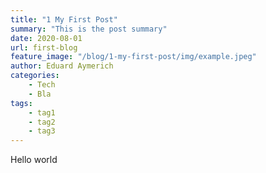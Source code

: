 ```yaml
---
title: "1 My First Post"
summary: "This is the post summary"
date: 2020-08-01
url: first-blog
feature_image: "/blog/1-my-first-post/img/example.jpeg"
author: Eduard Aymerich
categories:
    - Tech
    - Bla
tags:
    - tag1
    - tag2
    - tag3
---
```


Hello world
